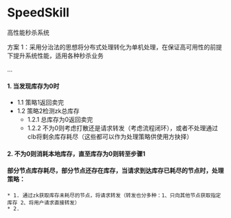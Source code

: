 # SpeedSkill
高性能秒杀系统


方案 1：采用分治法的思想将分布式处理转化为单机处理，在保证高可用性的前提下提升系统性能，适用各种秒杀业务

...


#### 1. 当发现库存为0时
   * 1.1 策略1返回卖完
   * 1.2 策略2检测zk总库存
     * 1.2.1 总库存为0返回卖完
     * 1.2.2 不为0则考虑打散还是请求转发（考虑流程闭环），或者不处理通过clb将剩余库存耗尽（这些都可以作为处理策略供使用方抉择）
#### 2. 不为0则消耗本地库存，直至库存为0则转至步骤1
     



#### 部分节点库存耗尽，部分节点还存在库存，当请求到达库存已耗尽的节点时，处理策略：
    * 1. 通过zk获取库存未耗尽的节点，将请求转发（转发也分多种：1、只向其他节点获取指定库存 2、将用户请求直接转发）
    * 2. 
